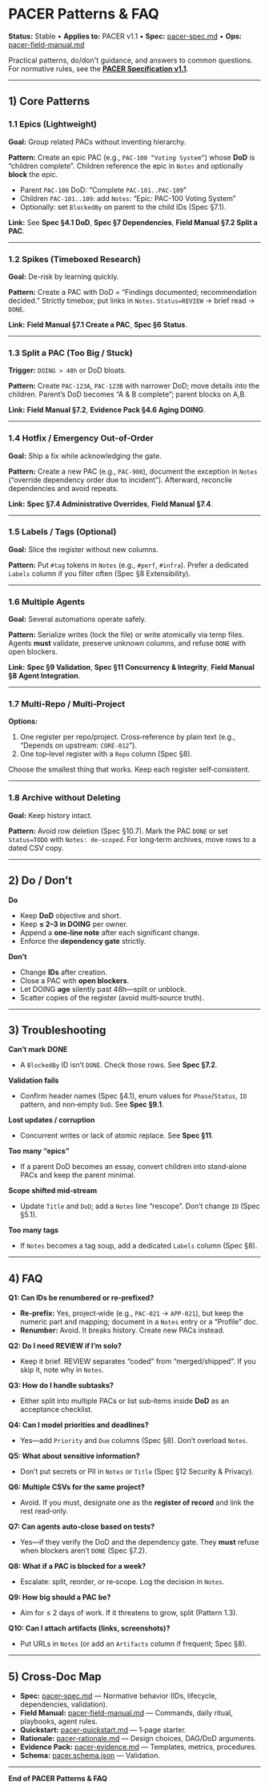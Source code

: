 # PACER Patterns & FAQ
**Status:** Stable • **Applies to:** PACER v1.1 • **Spec:** [pacer-spec.md](docs/pacer/pacer-spec.md) • **Ops:** [pacer-field-manual.md](docs/pacer/pacer-field-manual.md)

Practical patterns, do/don't guidance, and answers to common questions. For normative rules, see the **[PACER Specification v1.1](docs/pacer/pacer-spec.md)**.

---

## 1) Core Patterns

### 1.1 Epics (Lightweight)
**Goal:** Group related PACs without inventing hierarchy.

**Pattern:** Create an epic PAC (e.g., `PAC-100 “Voting System”`) whose **DoD** is “children complete”. Children reference the epic in `Notes` and optionally **block** the epic.

- Parent `PAC-100` DoD: “Complete `PAC-101..PAC-109`”  
- Children `PAC-101..109`: add `Notes`: “Epic: PAC-100 Voting System”  
- Optionally: set `BlockedBy` on parent to the child IDs (Spec §7.1).

**Link:** See **Spec §4.1 DoD**, **Spec §7 Dependencies**, **Field Manual §7.2 Split a PAC**.

---

### 1.2 Spikes (Timeboxed Research)
**Goal:** De-risk by learning quickly.

**Pattern:** Create a PAC with DoD = “Findings documented; recommendation decided.” Strictly timebox; put links in `Notes`. `Status=REVIEW` → brief read → `DONE`.

**Link:** **Field Manual §7.1 Create a PAC**, **Spec §6 Status**.

---

### 1.3 Split a PAC (Too Big / Stuck)
**Trigger:** `DOING > 48h` or DoD bloats.

**Pattern:** Create `PAC-123A`, `PAC-123B` with narrower DoD; move details into the children. Parent’s DoD becomes “A & B complete”; parent blocks on A,B.

**Link:** **Field Manual §7.2**, **Evidence Pack §4.6 Aging DOING**.

---

### 1.4 Hotfix / Emergency Out-of-Order
**Goal:** Ship a fix while acknowledging the gate.

**Pattern:** Create a new PAC (e.g., `PAC-900`), document the exception in `Notes` (“override dependency order due to incident”). Afterward, reconcile dependencies and avoid repeats.

**Link:** **Spec §7.4 Administrative Overrides**, **Field Manual §7.4**.

---

### 1.5 Labels / Tags (Optional)
**Goal:** Slice the register without new columns.

**Pattern:** Put `#tag` tokens in `Notes` (e.g., `#perf`, `#infra`). Prefer a dedicated `Labels` column if you filter often (Spec §8 Extensibility).

---

### 1.6 Multiple Agents
**Goal:** Several automations operate safely.

**Pattern:** Serialize writes (lock the file) or write atomically via temp files. Agents **must** validate, preserve unknown columns, and refuse `DONE` with open blockers.

**Link:** **Spec §9 Validation**, **Spec §11 Concurrency & Integrity**, **Field Manual §8 Agent Integration**.

---

### 1.7 Multi‑Repo / Multi‑Project
**Options:**
1) One register per repo/project. Cross‑reference by plain text (e.g., “Depends on upstream: `CORE-012`”).  
2) One top‑level register with a `Repo` column (Spec §8).

Choose the smallest thing that works. Keep each register self‑consistent.

---

### 1.8 Archive without Deleting
**Goal:** Keep history intact.

**Pattern:** Avoid row deletion (Spec §10.7). Mark the PAC `DONE` or set `Status=TODO` with `Notes: de‑scoped`. For long‑term archives, move rows to a dated CSV copy.

---

## 2) Do / Don’t

**Do**
- Keep **DoD** objective and short.  
- Keep **≤ 2–3 in DOING** per owner.  
- Append a **one‑line note** after each significant change.  
- Enforce the **dependency gate** strictly.

**Don’t**
- Change **IDs** after creation.  
- Close a PAC with **open blockers**.  
- Let DOING **age** silently past 48h—split or unblock.  
- Scatter copies of the register (avoid multi‑source truth).

---

## 3) Troubleshooting

**Can’t mark DONE**
- A `BlockedBy` ID isn’t `DONE`. Check those rows. See **Spec §7.2**.

**Validation fails**
- Confirm header names (Spec §4.1), enum values for `Phase`/`Status`, `ID` pattern, and non‑empty `DoD`. See **Spec §9.1**.

**Lost updates / corruption**
- Concurrent writes or lack of atomic replace. See **Spec §11**.

**Too many “epics”**
- If a parent DoD becomes an essay, convert children into stand‑alone PACs and keep the parent minimal.

**Scope shifted mid‑stream**
- Update `Title` and `DoD`; add a `Notes` line “rescope”. Don’t change `ID` (Spec §5.1).

**Too many tags**
- If `Notes` becomes a tag soup, add a dedicated `Labels` column (Spec §8).

---

## 4) FAQ

**Q1: Can IDs be renumbered or re‑prefixed?**  
- **Re‑prefix:** Yes, project‑wide (e.g., `PAC-021` → `APP-021`), but keep the numeric part and mapping; document in a `Notes` entry or a “Profile” doc.  
- **Renumber:** Avoid. It breaks history. Create new PACs instead.

**Q2: Do I need REVIEW if I’m solo?**  
- Keep it brief. REVIEW separates “coded” from “merged/shipped”. If you skip it, note why in `Notes`.

**Q3: How do I handle subtasks?**  
- Either split into multiple PACs or list sub‑items inside **DoD** as an acceptance checklist.

**Q4: Can I model priorities and deadlines?**  
- Yes—add `Priority` and `Due` columns (Spec §8). Don’t overload `Notes`.

**Q5: What about sensitive information?**  
- Don’t put secrets or PII in `Notes` or `Title` (Spec §12 Security & Privacy).

**Q6: Multiple CSVs for the same project?**  
- Avoid. If you must, designate one as the **register of record** and link the rest read‑only.

**Q7: Can agents auto‑close based on tests?**  
- Yes—if they verify the DoD and the dependency gate. They **must** refuse when blockers aren’t `DONE` (Spec §7.2).

**Q8: What if a PAC is blocked for a week?**  
- Escalate: split, reorder, or re‑scope. Log the decision in `Notes`.

**Q9: How big should a PAC be?**  
- Aim for ≤ 2 days of work. If it threatens to grow, split (Pattern 1.3).

**Q10: Can I attach artifacts (links, screenshots)?**  
- Put URLs in `Notes` (or add an `Artifacts` column if frequent; Spec §8).

---

## 5) Cross‑Doc Map
- **Spec:** [pacer-spec.md](pacer-spec.md) — Normative behavior (IDs, lifecycle, dependencies, validation).  
- **Field Manual:** [pacer-field-manual.md](pacer-field-manual.md) — Commands, daily ritual, playbooks, agent rules.  
- **Quickstart:** [pacer-quickstart.md](pacer-quickstart.md) — 1‑page starter.  
- **Rationale:** [pacer-rationale.md](pacer-rationale.md) — Design choices, DAG/DoD arguments.  
- **Evidence Pack:** [pacer-evidence.md](pacer-evidence.md) — Templates, metrics, procedures.  
- **Schema:** [pacer.schema.json](pacer.schema.json) — Validation.

---

**End of PACER Patterns & FAQ**